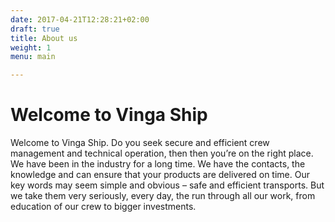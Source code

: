 ```yaml
---
date: 2017-04-21T12:28:21+02:00
draft: true
title: About us
weight: 1
menu: main

---
```


# Welcome to Vinga Ship

Welcome to Vinga Ship. Do you seek secure and efficient crew management and technical operation, then then you’re on the right place. We have been in the industry for a long time. We have the contacts, the knowledge and can ensure that your products are delivered on time. Our key words may seem simple and obvious – safe and efficient transports. But we take them very seriously, every day, the run through all our work, from education of our crew to bigger investments.
